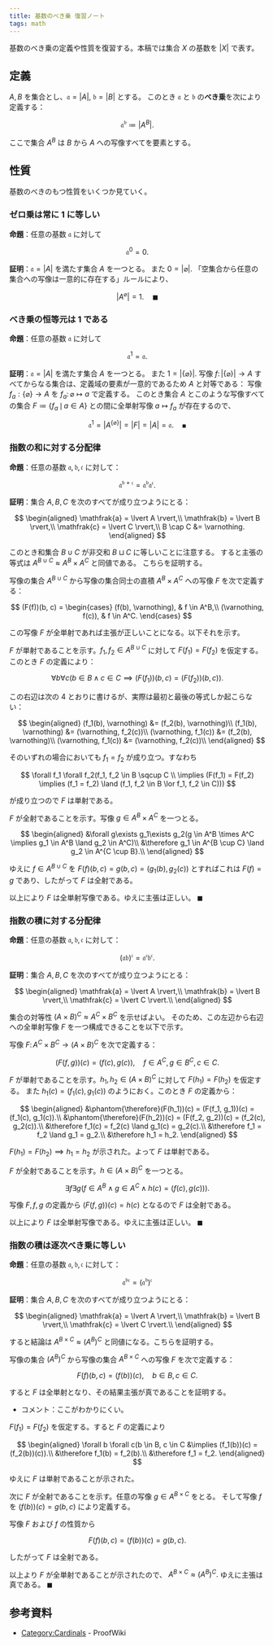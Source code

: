 ```yaml
---
title: 基数のべき乗 復習ノート
tags: math
---
```


基数のべき乗の定義や性質を復習する。本稿では集合 $X$ の基数を $\lvert X \rvert$ で表す。

## 定義

$A, B$ を集合とし、$\mathfrak{a} = \lvert A \rvert$,
$\mathfrak{b} = \lvert B \rvert$ とする。
このとき $\mathfrak{a}$ と $\mathfrak{b}$ の**べき乗**を次により定義する：

$$
\mathfrak{a^b} \coloneqq \lvert A^B\rvert.
$$

ここで集合 $A^B$ は $B$ から $A$ への写像すべてを要素とする。

## 性質

基数のべきのもつ性質をいくつか見ていく。

### ゼロ乗は常に 1 に等しい

**命題**：任意の基数 $\mathfrak a$ に対して

$$
\mathfrak a^0 = 0.
$$

**証明**：$\mathfrak a = \lvert A \rvert$ を満たす集合 $A$ を一つとる。
また $0 = \lvert \varnothing\rvert.$
「空集合から任意の集合への写像は一意的に存在する」ルールにより、

$$
\lvert A^\varnothing\rvert = 1.
\quad\blacksquare
$$

### べき乗の恒等元は 1 である

**命題**：任意の基数 $\mathfrak a$ に対して

$$
\mathfrak{a}^1 = \mathfrak{a}.
$$

**証明**：$\mathfrak a = \lvert A \rvert$ を満たす集合 $A$ を一つとる。
また $1 = \lvert \lbrace \varnothing \rbrace\rvert.$
写像 $f\colon \lvert \lbrace \varnothing \rbrace\rvert \longrightarrow A$
すべてからなる集合は、定義域の要素が一意的であるため $A$ と対等である：
写像 $f_a: \lbrace\varnothing\rbrace \longrightarrow A$ を $f_a\colon \varnothing \longmapsto a$ で定義する。
このとき集合 $A$ とこのような写像すべての集合 $F \coloneqq \lbrace f_a \,\mid\, a \in A\rbrace$
との間に全単射写像 $a \longmapsto f_a$ が存在するので、

$$
\mathfrak{a}^1 = \lvert A^{\lbrace \varnothing \rbrace} \rvert
= \lvert F \rvert = \lvert A \rvert = \mathfrak{a}.
\quad\blacksquare
$$

### 指数の和に対する分配律

**命題**：任意の基数 $\mathfrak{a, b, c}$ に対して：

$$
\mathfrak{a^{b+c} = a^b a^c}.
$$

**証明**：集合 $A, B, C$ を次のすべてが成り立つようにとる：

$$
\begin{aligned}
    \mathfrak{a} = \lvert A \rvert,\\
    \mathfrak{b} = \lvert B \rvert,\\
    \mathfrak{c} = \lvert C \rvert,\\
    B \cap C &= \varnothing.
\end{aligned}
$$

このとき和集合 $B \cup C$ が非交和 $B \sqcup C$ に等しいことに注意する。
すると主張の等式は $A^{B \cup C} \approx A^B \times A^C$ と同値である。
こちらを証明する。

写像の集合 $A^{B \cup C}$ から写像の集合同士の直積 $A^B \times A^C$ への写像
$F$ を次で定義する：

$$
(F(f))(b, c) = \begin{cases}
(f(b), \varnothing), & f \in A^B,\\
(\varnothing, f(c)), & f \in A^C.
\end{cases}
$$

この写像 $F$ が全単射であれば主張が正しいことになる。以下それを示す。

$F$ が単射であることを示す。$f_1, f_2 \in A^{B \cup C}$ に対して
$F(f_1) = F(f_2)$ を仮定する。このとき $F$ の定義により：

$$
\forall b \forall c(b \in B \land c \in C \implies
    (F(f_1))(b, c) = (F(f_2))(b, c)).
$$

この右辺は次の 4 とおりに書けるが、実際は最初と最後の等式しか起こらない：

$$
\begin{aligned}
    (f_1(b), \varnothing) &= (f_2(b), \varnothing)\\
    (f_1(b), \varnothing) &= (\varnothing, f_2(c))\\
    (\varnothing, f_1(c)) &= (f_2(b), \varnothing)\\
    (\varnothing, f_1(c)) &= (\varnothing, f_2(c))\\
\end{aligned}
$$

そのいずれの場合においても $f_1 = f_2$ が成り立つ。すなわち

$$
\forall f_1 \forall f_2(f_1, f_2 \in B \sqcup C \\
\implies (F(f_1) = F(f_2) \implies (f_1 = f_2) \land (f_1, f_2 \in B \lor f_1, f_2 \in C)))
$$

が成り立つので $F$ は単射である。

$F$ が全射であることを示す。写像 $g \in A^B \times A^C$ を一つとる。

$$
\begin{aligned}
    &\forall g\exists g_1\exists g_2(g \in A^B \times A^C \implies g_1 \in A^B \land g_2 \in A^C)\\
    &\therefore g_1 \in A^{B \cup C} \land g_2 \in A^{C \cup B}.\\
\end{aligned}
$$

ゆえに $f \in A^{B \cup C}$ を $F(f)(b, c) = g(b, c) = (g_1(b), g_2(c))$ とすればこれは
$F(f) = g$ であり、したがって $F$ は全射である。

以上により $F$ は全単射写像である。ゆえに主張は正しい。
$\blacksquare$

### 指数の積に対する分配律

**命題**：任意の基数 $\mathfrak{a, b, c}$ に対して：

$$
\mathfrak{(ab)^c = a^c b^c}.
$$

**証明**：集合 $A, B, C$ を次のすべてが成り立つようにとる：

$$
\begin{aligned}
    \mathfrak{a} = \lvert A \rvert,\\
    \mathfrak{b} = \lvert B \rvert,\\
    \mathfrak{c} = \lvert C \rvert.\\
\end{aligned}
$$

集合の対等性 $(A \times B)^C \approx A^C \times B^C$ を示せばよい。
そのため、この左辺から右辺への全単射写像 $F$ を一つ構成できることを以下で示す。

写像 $F\colon A^C \times B^C \longrightarrow (A \times B)^C$ を次で定義する：

$$
(F(f, g))(c) = (f(c), g(c)),\quad f \in A^C, g \in B^C, c \in C.
$$

$F$ が単射であることを示す。$h_1, h_2 \in (A \times B)^C$ に対して $F(h_1) = F(h_2)$ を仮定する。
また $h_1(c) = (f_1(c), g_1(c))$ のようにおく。このとき $F$ の定義から：

$$
\begin{aligned}
    &\phantom{\therefore}(F(h_1))(c) = (F(f_1, g_1))(c) = (f_1(c), g_1(c)).\\
    &\phantom{\therefore}(F(h_2))(c) = (F(f_2, g_2))(c) = (f_2(c), g_2(c)).\\
    &\therefore f_1(c) = f_2(c) \land g_1(c) = g_2(c).\\
    &\therefore f_1 = f_2 \land g_1 = g_2.\\
    &\therefore h_1 = h_2.
\end{aligned}
$$

$F(h_1) = F(h_2) \implies h_1 = h_2$ が示された。よって $F$ は単射である。

$F$ が全射であることを示す。$h \in (A \times B)^C$ を一つとる。

$$
\exists f \exists g(f \in A^B \land g \in A^C \land h(c) = (f(c), g(c))).
$$

写像 $F, f, g$ の定義から $(F(f, g))(c) = h(c)$ となるので $F$ は全射である。

以上により $F$ は全単射写像である。ゆえに主張は正しい。
$\blacksquare$

### 指数の積は逐次べき乗に等しい

**命題**：任意の基数 $\mathfrak{a, b, c}$ に対して：

$$
\mathfrak{a^{bc} = (a^b)^c}
$$

**証明**：集合 $A, B, C$ を次のすべてが成り立つようにとる：

$$
\begin{aligned}
    \mathfrak{a} = \lvert A \rvert,\\
    \mathfrak{b} = \lvert B \rvert,\\
    \mathfrak{c} = \lvert C \rvert.\\
\end{aligned}
$$

すると結論は $A^{B \times C} \approx (A^B)^C$ と同値になる。こちらを証明する。

写像の集合 $(A^B)^C$ から写像の集合 $A^{B \times C}$ への写像 $F$ を次で定義する：

$$
F(f)(b, c) = (f(b))(c), \quad b \in B, c \in C.
$$

すると $F$ は全単射となり、その結果主張が真であることを証明する。

* コメント：ここがわかりにくい。

$F(f_1) = F(f_2)$ を仮定する。すると $F$ の定義により

$$
\begin{aligned}
\forall b \forall c(b \in B, c \in C &\implies (f_1(b))(c) = (f_2(b))(c)).\\
&\therefore f_1(b) = f_2(b).\\
&\therefore f_1 = f_2.
\end{aligned}
$$

ゆえに $F$ は単射であることが示された。

次に $F$ が全射であることを示す。任意の写像 $g \in A^{B \times C}$ をとる。
そして写像 $f$ を $(f(b))(c) = g(b, c)$ により定義する。

写像 $F$ および $f$ の性質から

$$
F(f)(b, c) = (f(b))(c) = g(b, c).
$$

したがって $F$ は全射である。

以上より $F$ が全単射であることが示されたので、
$A^{B \times C} \approx (A^B)^C.$ ゆえに主張は真である。
$\blacksquare$

## 参考資料

* [Category:Cardinals](https://proofwiki.org/wiki/Category:Cardinals) - ProofWiki
